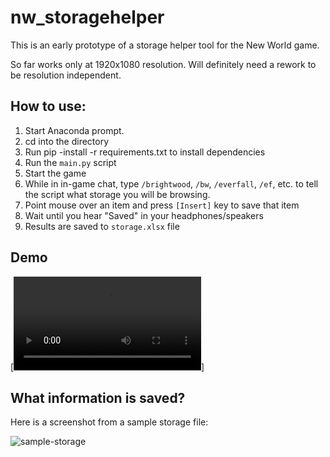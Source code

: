 # nw_storagehelper

This is an early prototype of a storage helper tool for the New World game.

So far works only at 1920x1080 resolution. Will definitely need a rework to be resolution independent.

## How to use:

1. Start Anaconda prompt.
2. cd into the directory
2. Run pip -install -r requirements.txt to install dependencies
3. Run the `main.py` script
4. Start the game
5. While in in-game chat, type `/brightwood`, `/bw`, `/everfall`, `/ef`, etc. to tell the script what storage you will be browsing.
6. Point mouse over an item and press `[Insert]` key to save that item
7. Wait until you hear "Saved" in your headphones/speakers
8. Results are saved to `storage.xlsx` file

## Demo
[![Video Demo](docs/demo.mp4)]

## What information is saved?

Here is a screenshot from a sample storage file:

![sample-storage](https://user-images.githubusercontent.com/7578087/213796350-d75593f5-7c43-4dd0-b8d1-eb2840733867.png)

